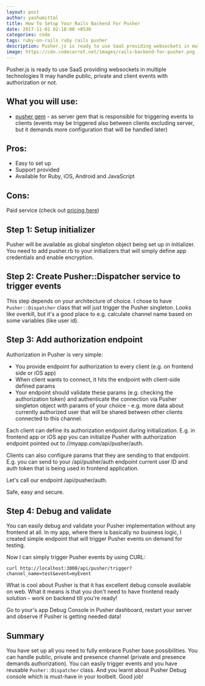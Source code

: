 ```yaml
---
layout: post
author: yashumittal
title: How To Setup Your Rails Backend For Pusher
date: 2017-11-01 02:18:00 +0530
categories: code
tags: ruby-on-rails ruby rails pusher
description: Pusher.js is ready to use SaaS providing websockets in multiple technologies It may handle public, private and client events with authorization or not.
image: https://cdn.codecarrot.net/images/rails-backend-for-pusher.png
---
```


Pusher.js is ready to use SaaS providing websockets in multiple technologies It may handle public, private and client events with authorization or not.

## What you will use:

* [pusher gem](//github.com/pusher/pusher-http-ruby) - as server gem that is responsible for triggering events to clients (events may be triggered also between clients excluding server, but it demands more configuration that will be handled later)

## Pros:

* Easy to set up
* Support provided
* Available for Ruby, iOS, Android and JavaScript

## Cons:

Paid service (check out [pricing here](//pusher.com/pricing))

## Step 1: Setup initializer

Pusher will be available as global singleton object being set up in initializer. You need to add pusher.rb to your initializers that will simply define app credentials and enable encryption.

## Step 2: Create Pusher::Dispatcher service to trigger events

This step depends on your architecture of choice. I chose to have `Pusher::Dispatcher` class that will just trigger the Pusher singleton. Looks like overkill, but it's a good place to e.g. calculate channel name based on some variables (like user id).

## Step 3: Add authorization endpoint

Authorization in Pusher is very simple:

* You provide endpoint for authorization to every client (e.g. on frontend side or iOS app)
* When client wants to connect, it hits the endpoint with client-side defined params
* Your endpoint should validate these params (e.g. checking the authorization token) and authenticate the connection via Pusher singleton object with params of your choice - e.g. more data about currently authorized user that will be shared between other clients connected to this channel.

Each client can define its authorization endpoint during initialization. E.g. in frontend app or iOS app you can initialize Pusher with authorization endpoint pointed out to //myapp.com/api/pusher/auth.

Clients can also configure params that they are sending to that endpoint. E.g. you can send to your /api/pusher/auth endpoint current user ID and auth token that is being used in frontend application.

Let's call our endpoint /api/pusher/auth.

Safe, easy and secure.

## Step 4: Debug and validate

You can easily debug and validate your Pusher implementation without any frontend at all. In my app, where there is basically no business logic, I created simple endpoint that will trigger Pusher events on demand for testing.

Now I can simply trigger Pusher events by using CURL:

```curl
curl http://localhost:3000/api/pusher/trigger?channel_name=test&event=myEvent
```

What is cool about Pusher is that it has excellent debug console available on web. What it means is that you don't need to have frontend ready solution - work on backend till you're ready!

Go to your's app Debug Console in Pusher dashboard, restart your server and observe if Pusher is getting needed data!

## Summary

You have set up all you need to fully embrace Pusher base possibilities. You can handle public, private and presence channel (private and presence demands authorization). You can easily trigger events and you have reusable `Pusher::Dispatcher` class. And you learnt about Pusher Debug console which is must-have in your toolbelt. Good job!

